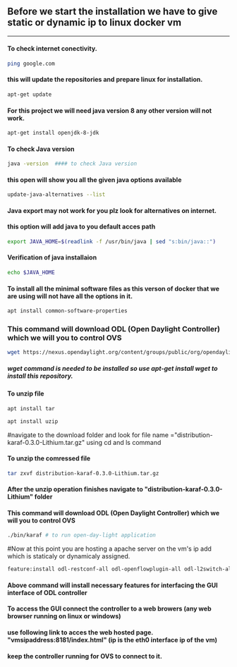 ## Before we start the installation we have to give static or dynamic ip to linux docker vm
-----

#### To check internet conectivity.

```bash
ping google.com 
```

#### this will update the repositories and prepare linux for installation.

```bash
apt-get update  
```
#### For this project we will need java version 8 any other version will not work.

```bash
apt-get install openjdk-8-jdk 
```
#### To check Java version

```bash
java -version  #### to check Java version
``` 
#### this open will show you all the given java options available

```bash
update-java-alternatives --list  
```
#### Java export may not work for you plz look for alternatives on internet.

#### this option will add java to you default acces path

```bash 
export JAVA_HOME=$(readlink -f /usr/bin/java | sed "s:bin/java::") 
``` 
 
#### Verification of java installaion

```bash 
echo $JAVA_HOME
```    
  
#### To install all the minimal software files as this verson of docker that we are using will not have all the options in it. 

```bash 
apt install common-software-properties
```   

### This command will download ODL (Open Daylight Controller) which we will you to control OVS
```bash 
wget https://nexus.opendaylight.org/content/groups/public/org/opendaylight/integration/distribution-karaf/0.3.0-Lithium/distribution-karaf-0.3.0-Lithium.tar.gz
```
##### wget command is needed to be installed so use apt-get install wget to install this repository.

#### To unzip file

```bash 
apt install tar
```

```bash 
apt install uzip
```

#navigate to the download folder and look for file name ="distribution-karaf-0.3.0-Lithium.tar.gz" using cd and ls command

#### To unzip the comressed file

```bash 
tar zxvf distribution-karaf-0.3.0-Lithium.tar.gz
``` 

#### After the unzip operation finishes navigate to "distribution-karaf-0.3.0-Lithium" folder

#### This command will download ODL (Open Daylight Controller) which we will you to control OVS

```bash
./bin/karaf # to run open-day-light application
```

#Now at this point you are hosting a apache server on the vm's ip add which is staticaly or dynamicaly assigned.

```bash
feature:install odl-restconf-all odl-openflowplugin-all odl-l2switch-all odl-mdsal-all odl-yangtools-common
```

#### Above command will install necessary features for interfacing the GUI interface of ODL controller

#### To access the GUI connect the controller to a web browers (any web browser running on linux or windows)

#### use following link to acces the web hosted page. "vmsipaddress:8181/index.html" (ip is the eth0 interface ip of the vm)

#### keep the controller running for OVS to connect to it.
